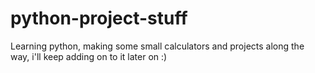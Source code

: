 # python-project-stuff
Learning python, making some small calculators and projects along the way, i'll keep adding on to it later on :)
